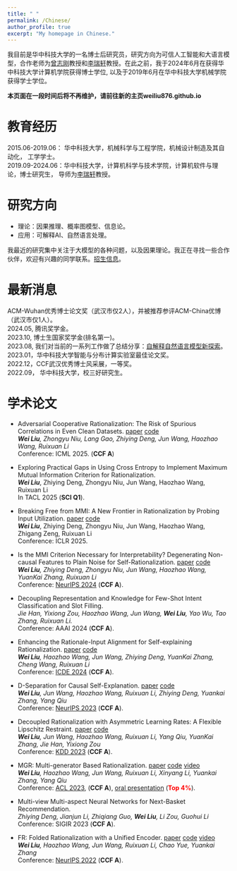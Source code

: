 ```yaml
---
title: " "
permalink: /Chinese/
author_profile: true
excerpt: "My homepage in Chinese."
---
```



我目前是华中科技大学的一名博士后研究员，研究方向为可信人工智能和大语言模型，合作老师为[曾志刚](http://faculty.hust.edu.cn/cengzhigang/zh_CN/index.htm)教授和[李瑞轩](http://idc.hust.edu.cn/rxli/index.html)教授。在此之前，我于2024年6月在获得华中科技大学计算机学院获得博士学位, 以及于2019年6月在华中科技大学机械学院获得学士学位。

**本页面在一段时间后将不再维护，请前往新的主页weiliu876.github.io**

教育经历
======
2015.06-2019.06： 华中科技大学，机械科学与工程学院，机械设计制造及其自动化， 工学学士。  
2019.09-2024.06：华中科技大学，计算机科学与技术学院，计算机软件与理论，博士研究生， 导师为[李瑞轩](http://idc.hust.edu.cn/rxli/index.html)教授。

研究方向
======
- 理论：因果推理、概率图模型、信息论。  
- 应用：可解释AI、自然语言处理。

我最近的研究集中关注于大模型的各种问题，以及因果理论。我正在寻找一些合作伙伴，欢迎有兴趣的同学联系。[招生信息](https://github.com/jugechengzi/zhaosheng)。

最新消息
======

ACM-Wuhan优秀博士论文奖（武汉市仅2人），并被推荐参评ACM-China优博（武汉市仅1人）。    
2024.05, 腾讯奖学金。  
2023.10, 博士生国家奖学金(排名第一)。  
2023.08, 我们对当前的一系列工作做了总结分享：[自解释自然语言模型新探索](https://mp.weixin.qq.com/s/KmRYp6TzhpK8l5pV8rgbNg)。  
2023.01，华中科技大学智能与分布计算实验室最佳论文奖。  
2022.12，CCF武汉优秀博士风采展，一等奖。   
2022.09， 华中科技大学，校三好研究生。   
 

学术论文
======

- Adversarial Cooperative Rationalization: The Risk of Spurious Correlations in Even Clean Datasets. [paper](https://arxiv.org/abs/2505.02118) [code](https://github.com/jugechengzi/Rationalization-A2I)    
*__Wei Liu__, Zhongyu Niu, Lang Gao, Zhiying Deng, Jun Wang, Haozhao Wang, Ruixuan Li*  
  Conference: ICML 2025. (**CCF A**)

- Exploring Practical Gaps in Using Cross Entropy to Implement Maximum Mutual Information Criterion for Rationalization.  
*__Wei Liu__*, Zhiying Deng, Zhongyu Niu, Jun Wang, Haozhao Wang, Ruixuan Li  
In TACL 2025 (**SCI Q1**).

- Breaking Free from MMI: A New Frontier in Rationalization by Probing Input Utilization. [paper](https://openreview.net/forum?id=WZ0s2smcKP) [code](https://github.com/jugechengzi/Rationalization-N2R)    
  *__Wei Liu__*, Zhiying Deng, Zhongyu Niu, Jun Wang, Haozhao Wang, Zhigang Zeng, Ruixuan Li  
  Conference: ICLR 2025.

-  Is the MMI Criterion Necessary for Interpretability? Degenerating Non-causal Features to Plain Noise for Self-Rationalization. [paper](https://arxiv.org/abs/2410.06003) [code](https://github.com/jugechengzi/Rationalization-MRD)   
*__Wei Liu__, Zhiying Deng, Zhongyu Niu, Jun Wang, Haozhao Wang, YuanKai Zhang, Ruixuan Li*  
Conference: [NeurIPS 2024](https://nips.cc/) (**CCF A**). 

- Decoupling Representation and Knowledge for Few-Shot Intent Classification and Slot Filling.  
*Jie Han, Yixiong Zou, Haozhao Wang, Jun Wang, __Wei Liu__, Yao Wu, Tao Zhang, Ruixuan Li.*  
Conference: AAAI 2024 (**CCF A**).

- Enhancing the Rationale-Input Alignment for Self-explaining Rationalization. [paper](https://arxiv.org/abs/2312.04103) [code](https://github.com/jugechengzi/dar)  
*__Wei Liu__, Haozhao Wang, Jun Wang, Zhiying Deng, YuanKai Zhang, Cheng Wang, Ruixuan Li*  
Conference: [ICDE 2024](https://icde2024.github.io/) (**CCF A**).

-  D-Separation for Causal Self-Explanation. [paper](https://arxiv.org/abs/2309.13391) [code](https://github.com/jugechengzi/Rationalization-MCD)   
*__Wei Liu__, Jun Wang, Haozhao Wang,  Ruixuan Li, Zhiying Deng, Yuankai Zhang, Yang Qiu*  
 Conference: [NeurIPS 2023](https://nips.cc/) (**CCF A**).  

-  Decoupled Rationalization with Asymmetric Learning Rates: A Flexible Lipschitz Restraint. [paper](https://dl.acm.org/doi/abs/10.1145/3580305.3599299) [code](https://github.com/jugechengzi/Rationalization-DR)  
*__Wei Liu__, Jun Wang, Haozhao Wang, Ruixuan Li, Yang Qiu, YuanKai Zhang, Jie Han, Yixiong Zou*  
Conference: [KDD 2023](https://kdd.org/kdd2023/) (**CCF A**).

- MGR: Multi-generator Based Rationalization.  [paper](https://arxiv.org/abs/2305.04492) [code](https://github.com/jugechengzi/Rationalization-MGR) [video](https://cdn.touzhiwang.com/video/market/ACL2023%E7%8E%8B%E4%BF%8A%E5%8D%9A%E5%A3%AB%E7%8E%B0%E5%9C%BA%E6%BC%94%E8%AE%B2%E8%A7%86%E9%A2%91.mp4)      
*__Wei Liu__, Haozhao Wang, Jun Wang, Ruixuan Li, Xinyang Li, Yuankai Zhang, Yang Qiu*  
Conference: [ACL 2023](https://2023.aclweb.org/), (**CCF A**), [oral presentation](https://virtual2023.aclweb.org/paper_P4690.html) (**<font color=red>Top 4%</font>**).

- Multi-view Multi-aspect Neural Networks for Next-Basket Recommendation.  
*Zhiying Deng, Jianjun Li, Zhiqiang Guo, __Wei Liu__, Li Zou, Guohui Li*  
Conference: SIGIR 2023 (**CCF A**).

- FR: Folded Rationalization with a Unified Encoder. [paper](https://arxiv.org/pdf/2209.08285.pdf) [code](https://github.com/jugechengzi/FR) [video](https://slideslive.com/38990450/fr-folded-rationalization-with-a-unified-encoder?ref=search-presentations-folded+rationalization)  
    *__Wei Liu__, Haozhao Wang, Jun Wang, Ruixuan Li, Chao Yue, Yuankai Zhang*    
  Conference: [NeurIPS 2022](https://nips.cc/) (**CCF A**).




  
    
    
<script type="text/javascript" id="clustrmaps" src="//clustrmaps.com/map_v2.js?d=rL71QO-aAGuIN0YNc9c-NFz4ChdB_9vxdJYfb3qmjnI&cl=ffffff&w=a"></script>
<!-- <script type="text/javascript" id="clstr_globe" src="//clustrmaps.com/globe.js?d=rL71QO-aAGuIN0YNc9c-NFz4ChdB_9vxdJYfb3qmjnI"></script> -->
